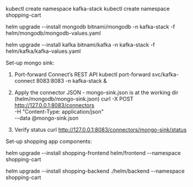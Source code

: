 


kubectl create namespace kafka-stack
kubectl create namespace shopping-cart

helm upgrade --install mongodb bitnami/mongodb -n kafka-stack -f helm/mongodb/mongodb-values.yaml 

helm upgrade --install kafka bitnami/kafka -n kafka-stack -f helm/kafka/kafka-values.yaml

Set-up mongo sink:
1) Port-forward Connect’s REST API
kubectl port-forward svc/kafka-connect 8083:8083 -n kafka-stack &

2) Apply the connector JSON - mongo-sink.json is at the working dir (helm/mongodb/mongo-sink.json)
curl -X POST http://127.0.0.1:8083/connectors \
  -H "Content-Type: application/json" \
  --data @mongo-sink.json

3) Verify status
curl http://127.0.0.1:8083/connectors/mongo-sink/status

Set-up shopping app components:

helm upgrade --install shopping-frontend helm/frontend --namespace shopping-cart

helm upgrade --install shopping-backend ./helm/backend   --namespace shopping-cart


